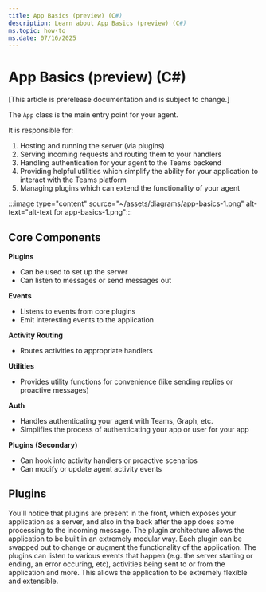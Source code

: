 ```yaml
---
title: App Basics (preview) (C#)
description: Learn about App Basics (preview) (C#)
ms.topic: how-to
ms.date: 07/16/2025
---
```


# App Basics (preview) (C#)

[This article is prerelease documentation and is subject to change.]

The `App` class is the main entry point for your agent.

It is responsible for:

1. Hosting and running the server (via plugins)
2. Serving incoming requests and routing them to your handlers
3. Handling authentication for your agent to the Teams backend
4. Providing helpful utilities which simplify the ability for your application to interact with the Teams platform
5. Managing plugins which can extend the functionality of your agent

:::image type="content" source="~/assets/diagrams/app-basics-1.png" alt-text="alt-text for app-basics-1.png":::

## Core Components

**Plugins**

- Can be used to set up the server
- Can listen to messages or send messages out

**Events**

- Listens to events from core plugins
- Emit interesting events to the application

**Activity Routing**

- Routes activities to appropriate handlers

**Utilities**

- Provides utility functions for convenience (like sending replies or proactive messages)

**Auth**

- Handles authenticating your agent with Teams, Graph, etc.
- Simplifies the process of authenticating your app or user for your app

**Plugins (Secondary)**

- Can hook into activity handlers or proactive scenarios
- Can modify or update agent activity events

## Plugins

You'll notice that plugins are present in the front, which exposes your application as a server, and also in the back after the app does some processing to the incoming message. The plugin architecture allows the application to be built in an extremely modular way. Each plugin can be swapped out to change or augment the functionality of the application. The plugins can listen to various events that happen (e.g. the server starting or ending, an error occuring, etc), activities being sent to or from the application and more. This allows the application to be extremely flexible and extensible.